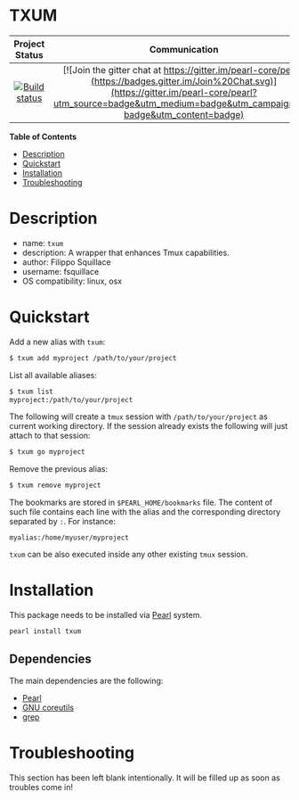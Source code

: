 TXUM
====

|Project Status|Communication|
|:-----------:|:-----------:|
|[![Build status](https://api.travis-ci.org/pearl-hub/txum.png?branch=master)](https://travis-ci.org/pearl-hub/txum) | [![Join the gitter chat at https://gitter.im/pearl-core/pearl](https://badges.gitter.im/Join%20Chat.svg)](https://gitter.im/pearl-core/pearl?utm_source=badge&utm_medium=badge&utm_campaign=pr-badge&utm_content=badge) |

**Table of Contents**
- [Description](#description)
- [Quickstart](#quickstart)
- [Installation](#installation)
- [Troubleshooting](#troubleshooting)

Description
===========

- name: `txum`
- description: A wrapper that enhances Tmux capabilities.
- author: Filippo Squillace
- username: fsquillace
- OS compatibility: linux, osx

Quickstart
==========

Add a new alias with `txum`:

```sh
$ txum add myproject /path/to/your/project
```

List all available aliases:

```sh
$ txum list
myproject:/path/to/your/project
```

The following will create a `tmux` session with `/path/to/your/project` as
current working directory. If the session already exists the following will just
attach to that session:

```sh
$ txum go myproject
```

Remove the previous alias:

```sh
$ txum remove myproject
```

The bookmarks are stored in `$PEARL_HOME/bookmarks` file.
The content of such file contains each line with the alias
and the corresponding directory separated by `:`. For instance:

    myalias:/home/myuser/myproject

`txum` can be also executed inside any other existing `tmux` session.

Installation
============
This package needs to be installed via [Pearl](https://github.com/pearl-core/pearl) system.

```sh
pearl install txum
```

Dependencies
------------
The main dependencies are the following:

- [Pearl](https://github.com/pearl-core/pearl)
- [GNU coreutils](https://www.gnu.org/software/coreutils/)
- [grep](https://www.gnu.org/software/grep/)

Troubleshooting
===============
This section has been left blank intentionally.
It will be filled up as soon as troubles come in!

